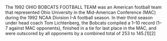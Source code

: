 The 1992 OHIO BOBCATS FOOTBALL TEAM was an American football team that represented Ohio University in the Mid-American Conference (MAC) during the 1992 NCAA Division I-A football season. In their third season under head coach Tom Lichtenberg, the Bobcats compiled a 1–10 record (1–7 against MAC opponents), finished in a tie for last place in the MAC, and were outscored by all opponents by a combined total of 253 to 145.[1][2]

